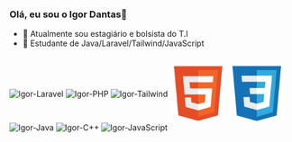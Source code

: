 ### Olá, eu sou o Igor Dantas👋

- 🔭 Atualmente sou estagiário e bolsista do T.I
- 🌱 Estudante de Java/Laravel/Tailwind/JavaScript

<div style="display: inline_block"><br>
  <img align="center" alt="Igor-Laravel" height="100" width="100" src="https://img.icons8.com/nolan/96/laravel.png">
  <img align="center" alt="Igor-PHP" height="100" width="100" src="https://cdn.jsdelivr.net/gh/devicons/devicon/icons/php/php-original.svg">
  <img align="center" alt="Igor-Tailwind" height="150" width="150" src="https://cdn.jsdelivr.net/gh/devicons/devicon/icons/tailwindcss/tailwindcss-original-wordmark.svg">
  <img align="center" alt="Igor-HTML" height="100" width="100" src="https://raw.githubusercontent.com/devicons/devicon/master/icons/html5/html5-original.svg">
  <img align="center" alt="Igor-CSS" height="100" width="100" src="https://raw.githubusercontent.com/devicons/devicon/master/icons/css3/css3-original.svg">
  <img align="center" alt="Igor-Java" height="100" width="100" src="https://cdn.jsdelivr.net/gh/devicons/devicon/icons/java/java-original-wordmark.svg">
  <img align="center" alt="Igor-C++" height="100" width="100" src="https://cdn.jsdelivr.net/gh/devicons/devicon/icons/cplusplus/cplusplus-original.svg">
  <img align="center" alt="Igor-JavaScript" height="100" width="100" src="https://img.icons8.com/color/48/javascript--v1.png" alt="javascript--v1">
</div>
  
  ##
<!-- Seção Das Redes Sociais -->

